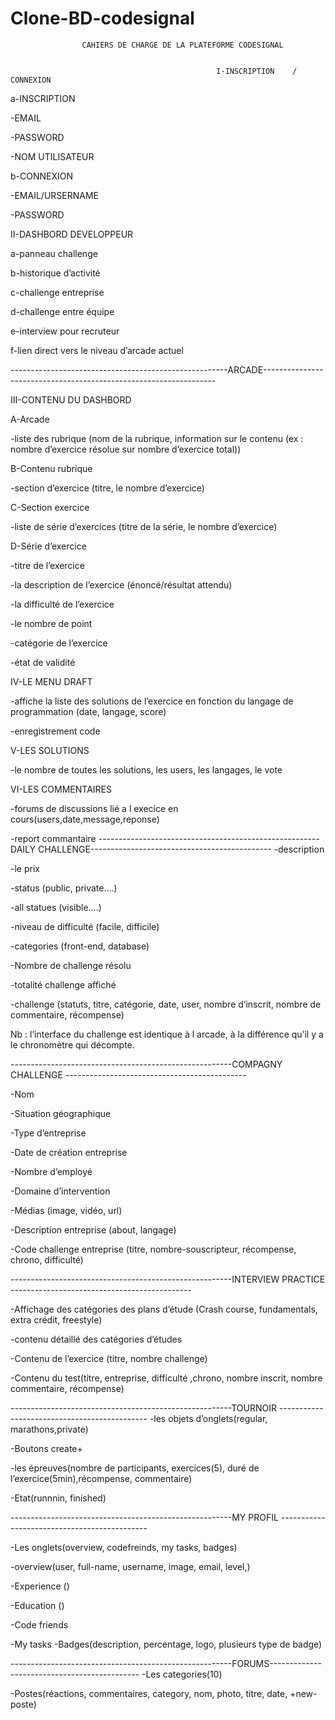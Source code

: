 # Clone-BD-codesignal
                    CAHIERS DE CHARGE DE LA PLATEFORME CODESIGNAL


                                                  I-INSCRIPTION    / CONNEXION
a-INSCRIPTION

-EMAIL

-PASSWORD

-NOM UTILISATEUR

b-CONNEXION

-EMAIL/URSERNAME

-PASSWORD 

II-DASHBORD DEVELOPPEUR

a-panneau challenge	

b-historique d’activité

c-challenge entreprise

d-challenge entre équipe

e-interview pour recruteur

f-lien direct vers le niveau d’arcade actuel

------------------------------------------------------ARCADE------------------------------------------------------------------

III-CONTENU DU DASHBORD 

A-Arcade

-liste des rubrique (nom de la rubrique, information sur le contenu (ex : nombre d’exercice résolue sur nombre d’exercice total))

B-Contenu rubrique

-section d’exercice (titre, le nombre d’exercice)

C-Section exercice

-liste de série d’exercices (titre de la série, le nombre d’exercice)

D-Série d’exercice

-titre de l’exercice

-la description de l’exercice (énoncé/résultat attendu)

-la difficulté de l’exercice

-le nombre de point

-catégorie de l’exercice

-état de validité

IV-LE MENU DRAFT

-affiche la liste des solutions de l’exercice en fonction du langage de programmation (date, langage, score)

-enregistrement code

V-LES SOLUTIONS

-le nombre de toutes les solutions, les users, les langages, le vote 

VI-LES COMMENTAIRES

-forums de discussions lié a l execice en cours(users,date,message,reponse)

-report commantaire
-------------------------------------------------------DAILY CHALLENGE---------------------------------------------
-description

-le prix

-status (public, private….)

-all statues (visible….)

-niveau de difficulté (facile, difficile)

-categories (front-end, database)

-Nombre de challenge résolu

-totalité challenge affiché

-challenge (statuts, titre, catégorie, date, user, nombre d’inscrit, nombre de commentaire, récompense)

Nb : l’interface du challenge est identique à l arcade, à la différence qu’il y a le chronomètre qui décompte.

-------------------------------------------------------COMPAGNY CHALLENGE ---------------------------------------------

-Nom

-Situation géographique

-Type d’entreprise

-Date de création entreprise

-Nombre d’employé

-Domaine d’intervention

-Médias (image, vidéo, url)

-Description entreprise (about, langage)

-Code challenge entreprise (titre, nombre-souscripteur, récompense, chrono, difficulté)

  -------------------------------------------------------INTERVIEW PRACTICE ---------------------------------------------
  
-Affichage des catégories des plans d’étude (Crash course, fundamentals, extra crédit, freestyle)

-contenu détaillé des catégories d’études

-Contenu de l’exercice (titre, nombre challenge)

-Contenu du test(titre, entreprise, difficulté ,chrono, nombre inscrit, nombre commentaire, récompense)

-------------------------------------------------------TOURNOIR ---------------------------------------------
-les objets d’onglets(regular, marathons,private)

-Boutons create+

-les épreuves(nombre de participants, exercices(5), duré de l’exercice(5min),récompense, commentaire)

-Etat(runnnin, finished)

-------------------------------------------------------MY PROFIL ---------------------------------------------

-Les onglets(overview, codefreinds, my tasks, badges)

-overview(user, full-name, username, image, email, level,)

-Experience ()

-Education ()

-Code friends

-My tasks
-Badges(description, percentage, logo, plusieurs type de badge)


-------------------------------------------------------FORUMS---------------------------------------------
-Les categories(10)

-Postes(réactions, commentaires, category, nom, photo, titre, date, +new-poste)






